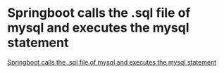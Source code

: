 # Springboot calls the .sql file of mysql and executes the mysql statement
[Springboot calls the .sql file of mysql and executes the mysql statement](https://aiwithcloud.com/2022/09/19/springboot_calls_the_-sql_file_of_mysql_and_executes_the_mysql_statement/)